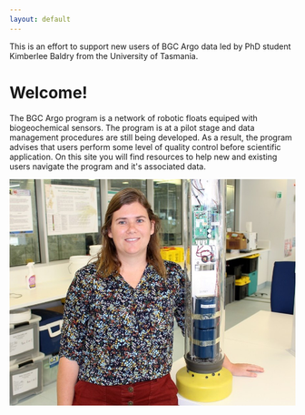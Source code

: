 ```yaml
---
layout: default
---
```


This is an effort to support new users of BGC Argo data led by PhD student Kimberlee Baldry from the University of Tasmania.

# Welcome!

The BGC Argo program is a network of robotic floats equiped with biogeochemical sensors. The program is at a pilot stage and data management procedures are still being developed. As a result, the program advises that users perform some level of quality control before scientific application. On this site you will find resources to help new and existing users navigate the program and it's associated data.

![KimBaldry](SCAR_profile.jpg)
